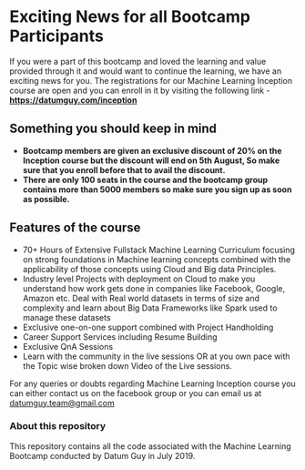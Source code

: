 # Exciting News for all Bootcamp Participants

If you were a part of this bootcamp and loved the learning and value provided through it and would want to continue the learning, 
we have an exciting news for you. The registrations for our Machine Learning Inception course are open and you can enroll in it by 
visiting the following link - **https://datumguy.com/inception**

## Something you should keep in mind

- **Bootcamp members are given an exclusive discount of 20% on the Inception course but the discount will end on 5th August, So make sure that you enroll before that to avail the discount.**
- **There are only 100 seats in the course and the bootcamp group contains more than 5000 members so make sure you sign up as soon as possible.**

## Features of the course

- 70+ Hours of Extensive Fullstack Machine Learning Curriculum focusing on strong foundations in Machine learning concepts combined with 
the applicability of those concepts using Cloud and Big data Principles.
- Industry level Projects with deployment on Cloud to make you understand how work gets done in companies like Facebook, Google, Amazon etc. Deal with Real world datasets in terms of size and complexity and learn about Big Data Frameworks like Spark used to manage these datasets 
- Exclusive one-on-one support combined with Project Handholding
- Career Support Services including Resume Building
- Exclusive QnA Sessions
- Learn with the community in the live sessions OR at you own pace with the Topic wise broken down Video of the Live sessions.

For any queries or doubts regarding Machine Learning Inception course you can either contact us on the facebook group or you can 
email us at datumguy.team@gmail.com


### About this repository 

This repository contains all the code associated with the Machine Learning Bootcamp conducted by Datum Guy in July 2019.

